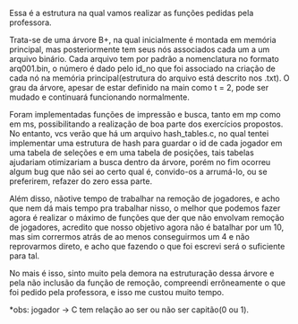    Essa é a estrutura na qual vamos realizar as funções pedidas pela professora.
  
   Trata-se de uma árvore B+, na qual inicialmente é montada em memória principal, mas posteriormente tem seus nós associados cada um a um arquivo binário. Cada arquivo tem por padrão a nomenclatura no formato arq001.bin, o número é dado pelo
  id_no que foi associado na criação de cada nó na memória principal(estrutura do arquivo está descrito nos .txt). O grau da árvore, apesar de estar definido na main como t = 2, pode ser mudado e continuará funcionando normalmente.

   Foram implementadas funções de impressão e busca, tanto em mp como em ms, possibilitando a realização de boa parte dos exercícios propostos. No entanto, vcs verão que há um arquivo hash_tables.c, no qual tentei implementar uma estrutura de hash
  para guardar o id de cada jogador em uma tabela de seleções e em uma tabela de posições, tais tabelas ajudariam otimizariam a busca dentro da árvore, porém no fim ocorreu algum bug que não sei ao certo qual é, convido-os a arrumá-lo, ou
  se preferirem, refazer do zero essa parte.

   Além disso, nãotive tempo de trabalhar na remoção de jogadores, e acho que nem dá mais tempo pra trabalhar nisso, o melhor que podemos fazer agora é realizar o máximo de funções que der que não envolvam remoção de jogadores, acredito que nosso
  objetivo agora não é batalhar por um 10, mas sim corrermos atrás de ao menos conseguirmos um 4 e não reprovarmos direto, e acho que fazendo o que foi escrevi será o suficiente para tal.
 
   No mais é isso, sinto muito pela demora na estruturação dessa árvore e pela não inclusão da função de remoção, compreendi errôneamente o que foi pedido pela professora, e isso me custou muito tempo.

   
   
   *obs: jogador -> C tem relação ao ser ou não ser capitão(0 ou 1).
